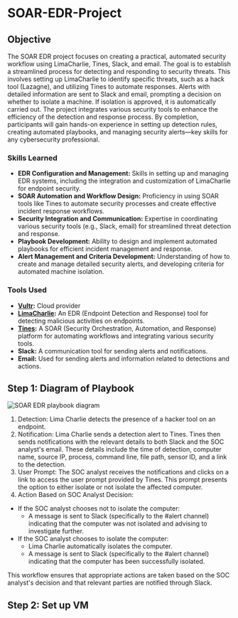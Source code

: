 # SOAR-EDR-Project


## Objective

The SOAR EDR project focuses on creating a practical, automated security workflow using LimaCharlie, Tines, Slack, and email. The goal is to establish a streamlined process for detecting and responding to security threats. This involves setting up LimaCharlie to identify specific threats, such as a hack tool (Lazagne), and utilizing Tines to automate responses. Alerts with detailed information are sent to Slack and email, prompting a decision on whether to isolate a machine. If isolation is approved, it is automatically carried out.
The project integrates various security tools to enhance the efficiency of the detection and response process. By completion, participants will gain hands-on experience in setting up detection rules, creating automated playbooks, and managing security alerts—key skills for any cybersecurity professional.



### Skills Learned
* **EDR Configuration and Management:** Skills in setting up and managing EDR systems, including the integration and customization of LimaCharlie for endpoint security.
* **SOAR Automation and Workflow Design:** Proficiency in using SOAR tools like Tines to automate security processes and create effective incident response workflows.
* **Security Integration and Communication:** Expertise in coordinating various security tools (e.g., Slack, email) for streamlined threat detection and response.
* **Playbook Development:** Ability to design and implement automated playbooks for efficient incident management and response.
* **Alert Management and Criteria Development:** Understanding of how to create and manage detailed security alerts, and developing criteria for automated machine isolation.

### Tools Used

* **[Vultr](https://www.vultr.com):** Cloud provider
* **[LimaCharlie](https://limacharlie.io/):** An EDR (Endpoint Detection and Response) tool for detecting malicious activities on endpoints.
* **[Tines](https://www.tines.com/):** A SOAR (Security Orchestration, Automation, and Response) platform for automating workflows and integrating various security tools.
* **Slack:** A communication tool for sending alerts and notifications.
* **Email:** Used for sending alerts and information related to detections and actions.

## Step 1: Diagram of Playbook

![SOAR EDR playbook diagram](https://github.com/user-attachments/assets/ec7a5f1d-02f0-48bf-9145-c91e6fe49a09)
 
1. Detection: Lima Charlie detects the presence of a hacker tool on an endpoint.
2. Notification: Lima Charlie sends a detection alert to Tines. Tines then sends notifications with the relevant details to both Slack and the SOC analyst's email. These details include the time of detection, computer name, source IP, process, command line, file path, sensor ID, and a link to the detection.
3. User Prompt: The SOC analyst receives the notifications and clicks on a link to access the user prompt provided by Tines. This prompt presents the option to either isolate or not isolate the affected computer.
4. Action Based on SOC Analyst Decision:
* If the SOC analyst chooses not to isolate the computer:
  * A message is sent to Slack (specifically to the #alert channel) indicating that the computer was not isolated and advising to investigate further.
* If the SOC analyst chooses to isolate the computer:
  * Lima Charlie automatically isolates the computer.
  * A message is sent to Slack (specifically to the #alert channel) indicating that the computer has been successfully isolated.

This workflow ensures that appropriate actions are taken based on the SOC analyst's decision and that relevant parties are notified through Slack.

## Step 2: Set up VM
